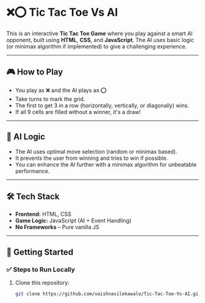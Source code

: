 # ❌⭕ Tic Tac Toe Vs AI

This is an interactive **Tic Tac Toe Game** where you play against a smart AI opponent, built using **HTML**, **CSS**, and **JavaScript**. The AI uses basic logic (or minimax algorithm if implemented) to give a challenging experience.

---

## 🎮 How to Play

- You play as ❌ and the AI plays as ⭕
- Take turns to mark the grid.
- The first to get 3 in a row (horizontally, vertically, or diagonally) wins.
- If all 9 cells are filled without a winner, it's a draw!

---

## 🧠 AI Logic

- The AI uses optimal move selection (random or minimax based).
- It prevents the user from winning and tries to win if possible.
- You can enhance the AI further with a minimax algorithm for unbeatable performance.

---

## 🛠️ Tech Stack

- **Frontend:** HTML, CSS
- **Game Logic:** JavaScript (AI + Event Handling)
- **No Frameworks** – Pure vanilla JS

---

## 🚀 Getting Started

### ✅ Steps to Run Locally

1. Clone this repository:
   ```bash
   git clone https://github.com/vaishnavilekawale/Tic-Tac-Toe-Vs-AI.git

